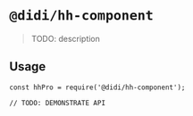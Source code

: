 # `@didi/hh-component`

> TODO: description

## Usage

```
const hhPro = require('@didi/hh-component');

// TODO: DEMONSTRATE API
```
